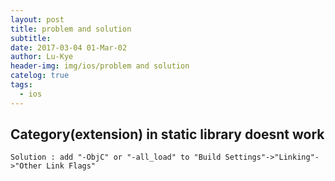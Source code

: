 ```yaml
---
layout: post
title: problem and solution
subtitle: 
date: 2017-03-04 01-Mar-02
author: Lu-Kye
header-img: img/ios/problem and solution
catelog: true
tags: 
  - ios
---
```

## Category(extension) in static library doesnt work
```
Solution : add "-ObjC" or "-all_load" to "Build Settings"->"Linking"->"Other Link Flags"
```
